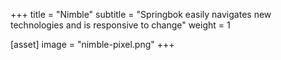 +++
title = "Nimble"
subtitle = "Springbok easily navigates new technologies and is responsive to change"
weight = 1

[asset]
  image = "nimble-pixel.png"
+++

